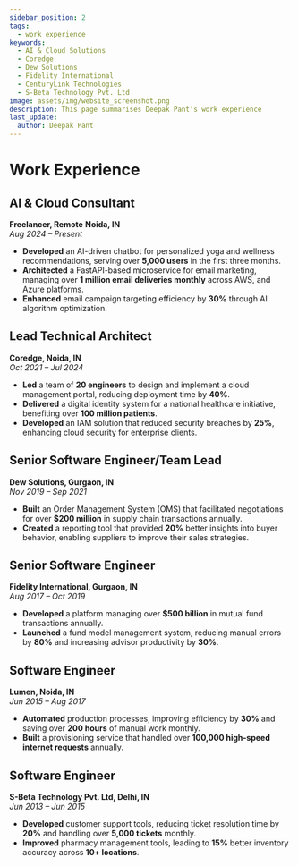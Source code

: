 ```yaml
---
sidebar_position: 2
tags:
  - work experience
keywords: 
  - AI & Cloud Solutions
  - Coredge
  - Dew Solutions
  - Fidelity International
  - CenturyLink Technologies
  - S-Beta Technology Pvt. Ltd
image: assets/img/website_screenshot.png
description: This page summarises Deepak Pant's work experience
last_update:
  author: Deepak Pant
---
```


# Work Experience

## AI & Cloud Consultant
**Freelancer, Remote**
**Noida, IN**  
_Aug 2024 – Present_

- **Developed** an AI-driven chatbot for personalized yoga and wellness recommendations, serving over **5,000 users** in the first three months.
- **Architected** a FastAPI-based microservice for email marketing, managing over **1 million email deliveries monthly** across AWS, and Azure platforms.
- **Enhanced** email campaign targeting efficiency by **30%** through AI algorithm optimization.


## Lead Technical Architect
**Coredge, Noida, IN**  
_Oct 2021 – Jul 2024_

- **Led** a team of **20 engineers** to design and implement a cloud management portal, reducing deployment time by **40%**.
- **Delivered** a digital identity system for a national healthcare initiative, benefiting over **100 million patients**.
- **Developed** an IAM solution that reduced security breaches by **25%**, enhancing cloud security for enterprise clients.


## Senior Software Engineer/Team Lead
**Dew Solutions, Gurgaon, IN**  
_Nov 2019 – Sep 2021_

- **Built** an Order Management System (OMS) that facilitated negotiations for over **$200 million** in supply chain transactions annually.
- **Created** a reporting tool that provided **20%** better insights into buyer behavior, enabling suppliers to improve their sales strategies.


## Senior Software Engineer
**Fidelity International, Gurgaon, IN**  
_Aug 2017 – Oct 2019_

- **Developed** a platform managing over **$500 billion** in mutual fund transactions annually.
- **Launched** a fund model management system, reducing manual errors by **80%** and increasing advisor productivity by **30%**.


## Software Engineer
**Lumen, Noida, IN**  
_Jun 2015 – Aug 2017_

- **Automated** production processes, improving efficiency by **30%** and saving over **200 hours** of manual work monthly.
- **Built** a provisioning service that handled over **100,000 high-speed internet requests** annually.


## Software Engineer
**S-Beta Technology Pvt. Ltd, Delhi, IN**  
_Jun 2013 – Jun 2015_

- **Developed** customer support tools, reducing ticket resolution time by **20%** and handling over **5,000 tickets** monthly.
- **Improved** pharmacy management tools, leading to **15%** better inventory accuracy across **10+ locations**.

